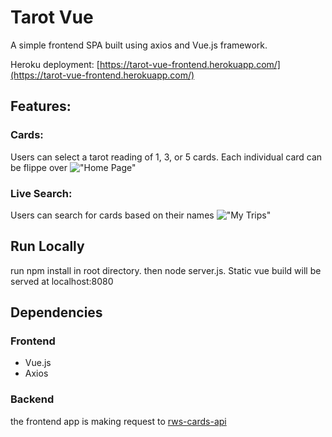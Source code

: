 # Tarot Vue
A simple frontend SPA built using axios and Vue.js framework.

Heroku deployment: [https://tarot-vue-frontend.herokuapp.com/](https://tarot-vue-frontend.herokuapp.com/)

## Features:
### Cards:
Users can select a tarot reading of 1, 3, or 5 cards. Each individual card can be flippe over
!["Home Page"]()
### Live Search:
Users can search for cards based on their names
!["My Trips"]()

## Run Locally
run npm install in root directory. then node server.js. Static vue build will be served at localhost:8080

## Dependencies
### Frontend
- Vue.js
- Axios
### Backend
the frontend app is making request to [rws-cards-api](https://rws-cards-api.herokuapp.com/)
